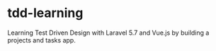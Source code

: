 # tdd-learning

Learning Test Driven Design with Laravel 5.7 and Vue.js by building a projects and tasks app.
